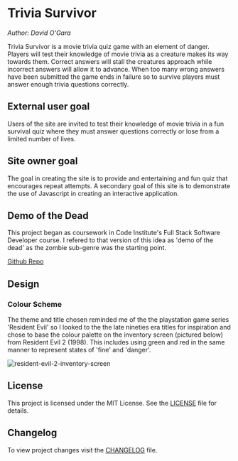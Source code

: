 # Trivia Survivor

_Author: David O'Gara_

Trivia Survivor is a movie trivia quiz game with an element of danger. Players will test their knowledge of movie trivia as a creature makes its way towards them. Correct answers will stall the creatures approach while incorrect answers will allow it to advance. When too many wrong answers have been submitted the game ends in failure so to survive players must answer enough trivia questions correctly.

## External user goal

Users of the site are invited to test their knowledge of movie trivia in a fun survival quiz where they must answer questions correctly or lose from a limited number of lives.

## Site owner goal

The goal in creating the site is to provide and entertaining and fun quiz that encourages repeat attempts. A secondary goal of this site is to demonstrate the use of Javascript in creating an interactive application.

## Demo of the Dead

This project began as coursework in Code Institute's Full Stack Software Developer course. I refered to that version of this idea as 'demo of the dead' as the zombie sub-genre was the starting point.

[Github Repo](https://github.com/0davidog/CI_PP2_TriviaSurvivor/)

## Design

### Colour Scheme

The theme and title chosen reminded me of the the playstation game series 'Resident Evil' so I looked to the the late nineties era titles for inspiration and chose to base the colour palette on the inventory screen (pictured below) from Resident Evil 2 (1998). This includes using green and red in the same manner to represent states of 'fine' and 'danger'.

![resident-evil-2-inventory-screen](https://github.com/0davidog/trivia-survivor/assets/135815736/bbf02be4-b9ed-43c2-9d0d-67608a635886)

## License

This project is licensed under the MIT License. See the [LICENSE](./LICENSE) file for details.

## Changelog

To view project changes visit the [CHANGELOG](./CHANGELOG.md) file.

